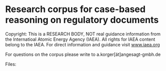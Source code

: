 # Research corpus for case-based reasoning on regulatory documents

Copyright: This is a RESEARCH BODY, NOT real guidance information from the Internatioal Atomic Energy Agency (IAEA). All rights for IAEA content belong to the IAEA. For direct information and guidance visit www.iaea.org 

For questions on the corpus please write to a.korger[ät]angesagt-gmbh.de

Files:


